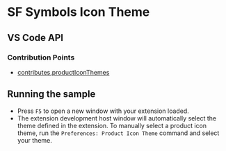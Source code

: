 # SF Symbols Icon Theme

## VS Code API

### Contribution Points

- [contributes.productIconThemes](https://code.visualstudio.com/api/references/contribution-points#contributes.productIconThemes)

## Running the sample

- Press `F5` to open a new window with your extension loaded.
- The extension development host window will automatically select the theme defined in the extension. To manually select a product icon theme, run the `Preferences: Product Icon Theme` command and select your theme.
